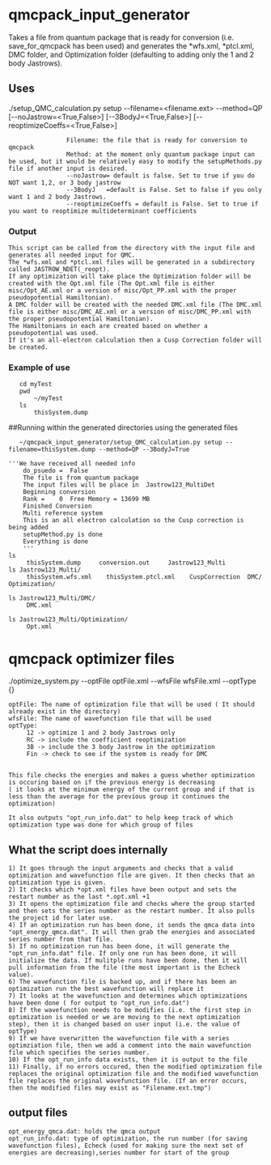 # qmcpack_input_generator
Takes a file from quantum package that is ready for conversion (i.e. save_for_qmcpack has been used) and generates the *wfs.xml, *ptcl.xml, DMC folder, and Optimization folder (defaulting to adding only the 1 and 2 body Jastrows). 


## Uses
   ./setup_QMC_calculation.py setup --filename=<filename.ext> --method=QP  [--noJastrow=<True,False>]
			                             [--3BodyJ=<True,False>]
			                             [--reoptimizeCoeffs=<True,False>]
                                   
                    Filename: the file that is ready for conversion to qmcpack
                    Method: at the moment only quantum package input can be used, but it would be relatively easy to modify the setupMethods.py file if another input is desired.
                    --noJastrow= default is false. Set to true if you do NOT want 1,2, or 3 body jastrow
                    --3BodyJ   =default is False. Set to false if you only want 1 and 2 body Jastrows.
                    --reoptimizeCoeffs = default is False. Set to true if you want to reoptimize multideterminant coefficients
		    
### Output 
    This script can be called from the directory with the input file and generates all needed input for QMC.
    The *wfs.xml and *ptcl.xml files will be generated in a subdirectory called JASTROW_NDET(_reopt).
    If any optimization will take place the Optimization folder will be created with the Opt.xml file (The Opt.xml file is either misc/Opt_AE.xml or a version of misc/Opt_PP.xml with the proper pseudopotential Hamiltonian). 
    A DMC folder will be created with the needed DMC.xml file (The DMC.xml file is either misc/DMC_AE.xml or a version of misc/DMC_PP.xml with the proper pseudopotential Hamiltonian). 
    The Hamiltonians in each are created based on whether a pseudopotential was used. 
    If it's an all-electron calculation then a Cusp Correction folder will be created.
    
### 
   
### Example of use

       cd myTest
       pwd 
           ~/myTest
       ls
           thisSystem.dump
	   
	   
##Running within the generated directories using the generated files
	                
	
	   
       ~/qmcpack_input_generator/setup_QMC_calculation.py setup --filename=thisSystem.dump --method=QP --3BodyJ=True
       
	'''We have received all needed info
		do_psuedo =  False
		The file is from quantum package
		The input files will be place in  Jastrow123_MultiDet
		Beginning conversion
		Rank =    0  Free Memory = 13699 MB
		Finished Conversion
		Multi reference system
		This is an all electron calculation so the Cusp correction is being added
		setupMethod.py is done
		Everything is done
		'''
	ls
	     thisSystem.dump     conversion.out     Jastrow123_Multi
	ls Jastrow123_Multi/
	     thisSystem.wfs.xml    thisSystem.ptcl.xml    CuspCorrection  DMC/   Optimization/
	
	ls Jastrow123_Multi/DMC/
	     DMC.xml
	     
	ls Jastrow123_Multi/Optimization/
	     Opt.xml

# qmcpack optimizer files


   ./optimize_system.py --optFile optFile.xml --wfsFile wfsFile.xml --optType {}

	optFile: The name of optimization file that will be used ( It should already exist in the directory)
	wfsFile: The name of wavefunction file that will be used 
	optType: 
		 12 -> optimize 1 and 2 body Jastrows only
		 RC -> include the coefficient reoptimization
		 3B -> include the 3 body Jastrow in the optimization
		 Fin -> check to see if the system is ready for DMC
   
	
	This file checks the energies and makes a guess whether optimization is occuring based on if the previous energy is decreasing
	( it looks at the minimum energy of the current group and if that is less than the average for the previous group it continues the optimization)
	
	It also outputs "opt_run_info.dat" to help keep track of which optimization type was done for which group of files

## What the script does internally
	1) It goes through the input arguments and checks that a valid optimization and wavefunction file are given. It then checks that an optimization type is given.
	2) It checks which *opt.xml files have been output and sets the restart number as the last *.opt.xml +1
	3) It opens the optimization file and checks where the group started and then sets the series number as the restart number. It also pulls the project id for later use.
	4) If an optimization run has been done, it sends the qmca data into "opt_energy_qmca.dat". It will then grab the energies and associated series number from that file.
	5) If no optimization run has been done, it will generate the "opt_run_info.dat" file. If only one run has been done, it will initialize the data. If mulitple runs have been done, then it will pull information from the file (the most important is the Echeck value).
	6) The wavefunction file is backed up, and if there has been an optimization run the best wavefunction will replace it
	7) It looks at the wavefunction and determines which optimizations have been done ( for output to "opt_run_info.dat")
	8) If the wavefunction needs to be modifies (i.e. the first step in optimization is needed or we are moving to the next optimization step), then it is changed based on user input (i.e. the value of optType)
	9) If we have overwritten the wavefunction file with a series optimziation file, then we add a comment into the main wavefunction file which specifies the series number.
	10) If the opt_run_info data exists, then it is output to the file 
	11) Finally, if no errors occured, then the modified optimization file replaces the original optimization file and the modified wavefunction file replaces the original wavefunction file. (If an error occurs, then the modified files may exist as "Filename.ext.tmp")

## output files
	opt_energy_qmca.dat: holds the qmca output 
	opt_run_info.dat: type of optimization, the run number (for saving wavefunction files), Echeck (used for making sure the next set of energies are decreasing),series number for start of the group

